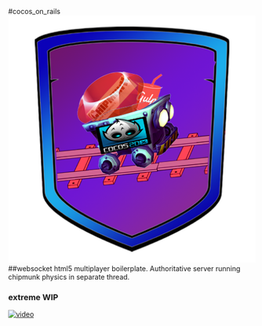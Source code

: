 #cocos_on_rails
![Screenshot](logo.png)
##websocket html5 multiplayer boilerplate. Authoritative server running chipmunk physics in separate thread.
### extreme WIP

[![video][2]][1]

  [1]: https://drive.google.com/file/d/0B30Vmzi9uv6keXFfTC11aHBtS2s/view?usp=sharing
  [2]: https://www.dropbox.com/s/wh8fr0w15l3ux25/Screenshot%202016-10-11%2017.02.13.png?raw=1 (hover text)